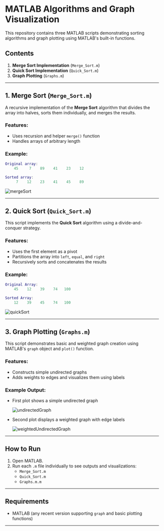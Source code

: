 
# MATLAB Algorithms and Graph Visualization

This repository contains three MATLAB scripts demonstrating sorting algorithms and graph plotting using MATLAB's built-in functions.

## Contents

1. **Merge Sort Implementation** (`Merge_Sort.m`)
2. **Quick Sort Implementation** (`Quick_Sort.m`)
3. **Graph Plotting** (`Graphs.m`)

---

## 1. Merge Sort (`Merge_Sort.m`)

A recursive implementation of the **Merge Sort** algorithm that divides the array into halves, sorts them individually, and merges the results.

### Features:
- Uses recursion and helper `merge()` function
- Handles arrays of arbitrary length

### Example:
```matlab
Original array:
    45     7    89    41    23    12

Sorted array:
     7    12    23    41    45    89
```
![mergeSort](https://github.com/user-attachments/assets/ab14bf3d-a011-42ca-a795-057f6496d123)

---

## 2. Quick Sort (`Quick_Sort.m`)

This script implements the **Quick Sort** algorithm using a divide-and-conquer strategy.

### Features:
- Uses the first element as a pivot
- Partitions the array into `left`, `equal`, and `right`
- Recursively sorts and concatenates the results

### Example:
```matlab
Original Array:
    45    12    39    74   100

Sorted Array:
    12    39    45    74   100
```
![quickSort](https://github.com/user-attachments/assets/c936bfb3-9701-46a8-81ff-1a97d9e0065a)

---

## 3. Graph Plotting (`Graphs.m`)

This script demonstrates basic and weighted graph creation using MATLAB's `graph` object and `plot()` function.

### Features:
- Constructs simple undirected graphs
- Adds weights to edges and visualizes them using labels

### Example Output:
- First plot shows a simple undirected graph

  ![undirectedGraph](https://github.com/user-attachments/assets/d9606e4b-d327-44e1-9b5c-022d69e9cbd1)

- Second plot displays a weighted graph with edge labels

  ![weightedUndirectedGraph](https://github.com/user-attachments/assets/58851235-8bba-47d6-9a98-809ef2560222)


---

## How to Run

1. Open MATLAB.
2. Run each `.m` file individually to see outputs and visualizations:
   - `Merge_Sort.m`
   - `Quick_Sort.m`
   - `Graphs.m.m`

---

## Requirements

- MATLAB (any recent version supporting `graph` and basic plotting functions)

---
